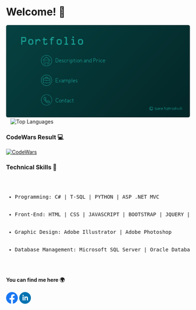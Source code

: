 # Welcome! 💖


<!--THIS PART IS COMENTED-->
<!--![Ioane's GitHub stats](https://github-readme-stats.vercel.app/api?username=ioane-stacks&show_icons=true)
![Top Languages](https://github-readme-stats.vercel.app/api/top-langs/?username=ioane-stacks&layout=compact)
<a href="https://ioane-stacks.github.io/MyPortfolio/">
  <img width="495" src="https://raw.githubusercontent.com/ioane-stacks/Ressources-For-Everything/8160f76aa825c5d8edcbe7894f80c7a363227abc/MyPortfolio/Portfolio.svg" />
</a>-->
<!--THIS PART IS COMENTED-->


[![IOANE](https://raw.githubusercontent.com/ioane-stacks/Ressources-For-Everything/122bc05fe08b214bec259c4235e7c378004f0d54/MyPortfolio/Portfolio.svg)](https://ioane-stacks.github.io/MyPortfolio/)  
![Top Languages](https://github-readme-stats.vercel.app/api/top-langs/?username=ioane-stacks&theme=tokyonight&hide_border=true&bg_color=DEG,064141,042627&title_color=189e94&card_width=340)

<b><h3>CodeWars Result 💻</h3></b>

[![CodeWars](https://www.codewars.com/users/ioane-stacks/badges/large)](https://www.codewars.com/users/ioane-stacks)


<b><h3>Technical Skills 🧠</h3></b>
<pre>
<ul>
  <li><kbd>Programming:</kbd> C# | T-SQL | PYTHON | ASP .NET MVC</li>
  <li><kbd>Front-End:</kbd> HTML | CSS | JAVASCRIPT | BOOTSTRAP | JQUERY | JSON | AJAX | REACTJS</li>
  <li><kbd>Graphic Design:</kbd> Adobe Illustrator | Adobe Photoshop </li>
  <li><kbd>Database Management:</kbd> Microsoft SQL Server | Oracle Database </li>
</ul>
</pre>

<h4>You can find me here 🌍</h4>
<a href="https://www.facebook.com/ioanestacks/" ><img width="32" src="https://raw.githubusercontent.com/ioane-stacks/Ressources-For-Everything/c7b9669d63e9314e8fe4714464d4f2536786fd36/SocialIcons/Facebook.svg"></a>
<a href="https://www.linkedin.com/in/ioanenatr/" ><img width="32" src="https://raw.githubusercontent.com/ioane-stacks/Ressources-For-Everything/5bdfa59f6d296bad062500bf3d5447fb61ea3f18/SocialIcons/Linkedin.svg"></a>
